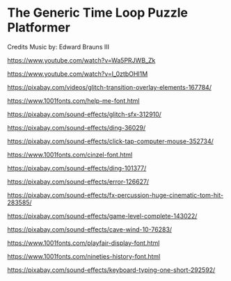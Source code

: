 # The Generic Time Loop Puzzle Platformer

Credits
Music by: Edward Brauns III

https://www.youtube.com/watch?v=Wa5PRJWB_Zk

https://www.youtube.com/watch?v=I_0ztbOHI1M

https://pixabay.com/videos/glitch-transition-overlay-elements-167784/

https://www.1001fonts.com/help-me-font.html

https://pixabay.com/sound-effects/glitch-sfx-312910/

https://pixabay.com/sound-effects/ding-36029/

https://pixabay.com/sound-effects/click-tap-computer-mouse-352734/

https://www.1001fonts.com/cinzel-font.html

https://pixabay.com/sound-effects/ding-101377/

https://pixabay.com/sound-effects/error-126627/

https://pixabay.com/sound-effects/fx-percussion-huge-cinematic-tom-hit-283585/

https://pixabay.com/sound-effects/game-level-complete-143022/

https://pixabay.com/sound-effects/cave-wind-10-76283/

https://www.1001fonts.com/playfair-display-font.html

https://www.1001fonts.com/nineties-history-font.html

https://pixabay.com/sound-effects/keyboard-typing-one-short-292592/
